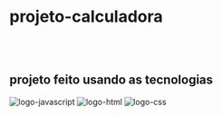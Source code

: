 <h1>projeto-calculadora</h1>
<br>
<br>
<h2> projeto feito usando as tecnologias</h2>  
<img src="https://img.shields.io/badge/JavaScript-323330?style=for-the-badge&logo=javascript&logoColor=F7DF1E" alt="logo-javascript">
<img src="https://img.shields.io/badge/HTML5-E34F26?style=for-the-badge&logo=html5&logoColor=white" alt="logo-html">
<img src="https://img.shields.io/badge/CSS3-1572B6?style=for-the-badge&logo=css3&logoColor=white" alt="logo-css">
                                                                                                                             
